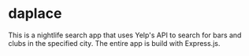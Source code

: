 # daplace
This is a nightlife search app that uses Yelp's API to search for bars and clubs in the specified city. The entire app is build with 
Express.js.
